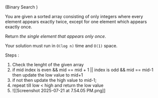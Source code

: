 
(Binary Search )

You are given a sorted array consisting of only integers where every element appears exactly twice, except for one element which appears exactly once.

Return _the single element that appears only once_.

Your solution must run in `O(log n)` time and `O(1)` space.


Steps :

1. Check the lenght of the given array
2. if mid index is even && mid == mid + 1 || index is odd && mid == mid-1 then update the low value to mid+1
3. if not then update the high value to mid-1;
4. repeat till low < high and return the low value 
5. ![[Screenshot 2025-07-21 at 7.54.05 PM.png]]